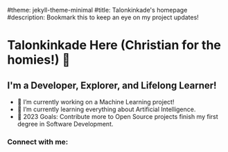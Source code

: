 #theme: jekyll-theme-minimal
#title: Talonkinkade's homepage
#description: Bookmark this to keep an eye on my project updates!

# Talonkinkade Here (Christian for the homies!) 👋

## I'm a Developer, Explorer, and Lifelong Learner!

- 🔭 I’m currently working on a Machine Learning project!
- 🌱 I’m currently learning everything about Artificial Intelligence.
- 🥅 2023 Goals: Contribute more to Open Source projects finish my first degree in Software Development.

### Connect with me:



